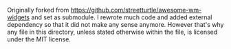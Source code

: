 Originally forked from https://github.com/streetturtle/awesome-wm-widgets and set as submodule. I rewrote much code and added external dependency so that it did not make any sense anymore. However that's why any file in this directory, unless stated otherwise within the file, is licensed under the MIT license.
